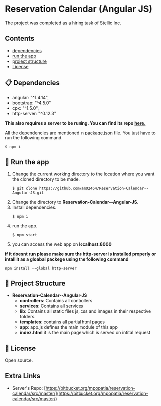 # Reservation Calendar (Angular JS)
 
The project was completed as a hiring task of Stellic Inc.

## Contents

- [dependencies](#-dependencies)
- [run the app](#-run-the-app)
- [project structure](#-project-structure)
- [License](#-license)


## 📋 Dependencies
- angular: "^1.4.14",
- bootstrap: "^4.5.0"
- cpx: "^1.5.0",
- http-server: "^0.12.3"

**This also requires a server to be runing. You can find its repo [here.](https://bitbucket.org/mpopatia/reservation-calendar/src/master/)**


All the dependencies are mentioned in [package.json](https://github.com/am02464/Reservation-Calendar--Angular-JS/blob/master/package.json) file. You just have to run the following command.
```
$ npm i
```

## 🎉 Run the app 
1. Change the current working directory to the location where you want the cloned directory to be made.
	```
	$ git clone https://github.com/am02464/Reservation-Calendar--Angular-JS.git
	```
2. Change the directory to **Reservation-Calendar--Angular-JS**.
3. Install dependencies.
	```
	$ npm i
	```
4. run the app.
	```
	$ npm start
	```
5. you can access the web app on **localhost:8000**

**if it doesnt run please make sure the http-server is installed properly or intall it as a gloabal packege using the following command**

```npm install --global http-server```

## 📖 Project Structure
- **Reservation-Calendar--Angular-JS**
	- **controllers**: Contains all controllers 
	- **services**: Contains all services
	- **lib**: Contains all static files js, css and images in their respective folders.
	- **templates**: contains all partial html pages
	- **app**: app.js defines the main module of this app
	- **indez.html** it is the main page which is served on intital request


## 📄 License

Open source.

## Extra Links 
- Server's Repo:  [https://bitbucket.org/mpopatia/reservation-calendar/src/master/](https://bitbucket.org/mpopatia/reservation-calendar/src/master/)